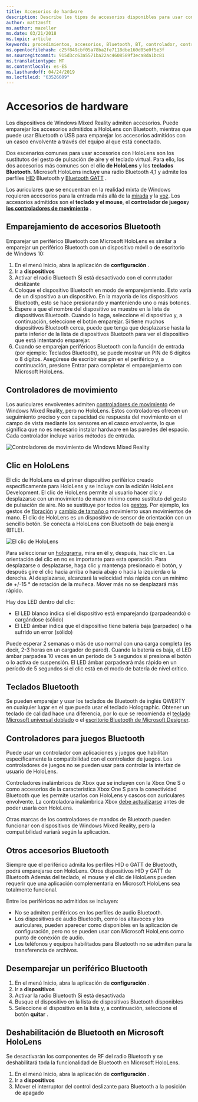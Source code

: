 ```yaml
---
title: Accesorios de hardware
description: Describe los tipos de accesorios disponibles para usar con HoloLens y Windows Mixed Reality, y cómo configurarlos.
author: mattzmsft
ms.author: mazeller
ms.date: 03/21/2018
ms.topic: article
keywords: procedimientos, accesorios, Bluetooth, BT, controlador, controlador para juegos, haga clic en Xbox
ms.openlocfilehash: c25f849cbf05a78ba2fe7118dbe160d05e0f5e3f
ms.sourcegitcommit: 915d3cc63a5571ba22ac4608589f3eca8da1bc81
ms.translationtype: MT
ms.contentlocale: es-ES
ms.lasthandoff: 04/24/2019
ms.locfileid: "63526609"
---
```

# <a name="hardware-accessories"></a>Accesorios de hardware

Los dispositivos de Windows Mixed Reality admiten accesorios. Puede emparejar los accesorios admitidos a HoloLens con Bluetooth, mientras que puede usar Bluetooth o USB para emparejar los accesorios admitidos con un casco envolvente a través del equipo al que está conectado.

Dos escenarios comunes para usar accesorios con HoloLens son los sustitutos del gesto de pulsación de aire y el teclado virtual. Para ello, los dos accesorios más comunes son el **clic de HoloLens** y los **teclados Bluetooth**. Microsoft HoloLens incluye una radio Bluetooth 4,1 y admite los perfiles [HID](https://en.wikipedia.org/wiki/List_of_Bluetooth_profiles#Human_Interface_Device_Profile_.28HID.29) Bluetooth y [Bluetooth GATT](https://en.wikipedia.org/wiki/List_of_Bluetooth_profiles#Generic_Attribute_Profile_.28GATT.29) .

Los auriculares que se encuentran en la realidad mixta de Windows requieren accesorios para la entrada más allá de la [mirada](gaze.md) y la [voz](voice-input.md). Los accesorios admitidos son el **teclado y el mouse**, el **controlador de juegos**y **[los controladores de movimiento](motion-controllers.md)** .

## <a name="pairing-bluetooth-accessories"></a>Emparejamiento de accesorios Bluetooth

Emparejar un periférico Bluetooth con Microsoft HoloLens es similar a emparejar un periférico Bluetooth con un dispositivo móvil o de escritorio de Windows 10:
1. En el menú Inicio, abra la aplicación de **configuración** .
2. Ir a **dispositivos**
3. Activar el radio Bluetooth Si está desactivado con el conmutador deslizante
4. Coloque el dispositivo Bluetooth en modo de emparejamiento. Esto varía de un dispositivo a un dispositivo. En la mayoría de los dispositivos Bluetooth, esto se hace presionando y manteniendo uno o más botones.
5. Espere a que el nombre del dispositivo se muestre en la lista de dispositivos Bluetooth. Cuando lo haga, seleccione el dispositivo y, a  continuación, seleccione el botón emparejar. Si tiene muchos dispositivos Bluetooth cerca, puede que tenga que desplazarse hasta la parte inferior de la lista de dispositivos Bluetooth para ver el dispositivo que está intentando emparejar.
6. Cuando se emparejan periféricos Bluetooth con la función de entrada (por ejemplo: Teclados Bluetooth), se puede mostrar un PIN de 6 dígitos o 8 dígitos. Asegúrese de escribir ese pin en el periférico y, a continuación, presione Entrar para completar el emparejamiento con Microsoft HoloLens.

## <a name="motion-controllers"></a>Controladores de movimiento

Los auriculares envolventes admiten [controladores de movimiento](motion-controllers.md) de Windows Mixed Reality, pero no HoloLens. Estos controladores ofrecen un seguimiento preciso y con capacidad de respuesta del movimiento en el campo de vista mediante los sensores en el casco envolvente, lo que significa que no es necesario instalar hardware en las paredes del espacio. Cada controlador incluye varios métodos de entrada.

![Controladores de movimiento de Windows Mixed Reality](images/winmr-ck-1080x1080-350px.jpg)

## <a name="hololens-clicker"></a>Clic en HoloLens

El clic de HoloLens es el primer dispositivo periférico creado específicamente para HoloLens y se incluye con la edición HoloLens Development. El clic de HoloLens permite al usuario hacer clic y desplazarse con un movimiento de mano mínimo como sustituto del gesto de pulsación de aire. No se sustituye por todos los [gestos](gestures.md). Por ejemplo, los gestos de [floración](gestures.md#bloom) y [cambio de tamaño o](gestures.md#composite-gestures) movimiento usan movimientos de mano. El clic de HoloLens es un dispositivo de sensor de orientación con un sencillo botón. Se conecta a HoloLens con Bluetooth de baja energía (BTLE).

![El clic de HoloLens](images/hololens-clicker-500px.jpg)

Para seleccionar un [holograma](hologram.md), mira en él y, después, haz clic en. La orientación del clic en no es importante para esta operación. Para desplazarse o desplazarse, haga clic y mantenga presionado el botón, y después gire el clic hacia arriba o hacia abajo o hacia la izquierda o la derecha. Al desplazarse, alcanzará la velocidad más rápida con un mínimo de +/-15 ° de rotación de la muñeca. Mover más no se desplazará más rápido.

Hay dos LED dentro del clic:
* El LED blanco indica si el dispositivo está emparejando (parpadeando) o cargándose (sólido)
* El LED ámbar indica que el dispositivo tiene batería baja (parpadeo) o ha sufrido un error (sólido)

Puede esperar 2 semanas o más de uso normal con una carga completa (es decir, 2-3 horas en un cargador de pared). Cuando la batería es baja, el LED ámbar parpadea 10 veces en un período de 5 segundos si presiona el botón o lo activa de suspensión. El LED ámbar parpadeará más rápido en un período de 5 segundos si el clic está en el modo de batería de nivel crítico.

## <a name="bluetooth-keyboards"></a>Teclados Bluetooth

Se pueden emparejar y usar los teclados de Bluetooth de inglés QWERTY en cualquier lugar en el que pueda usar el teclado Holographic. Obtener un teclado de calidad hace una diferencia, por lo que se recomienda el [teclado Microsoft universal doblado](https://www.microsoft.com/accessories/products/keyboards/universal-foldable-keyboard/gu5-00001) o el [escritorio Bluetooth de Microsoft Designer](https://www.microsoft.com/accessories/products/keyboards/designer-bluetooth-desktop/7n9-00001).

## <a name="bluetooth-gamepads"></a>Controladores para juegos Bluetooth

Puede usar un controlador con aplicaciones y juegos que habilitan específicamente la compatibilidad con el controlador de juegos. Los controladores de juegos no se pueden usar para controlar la interfaz de usuario de HoloLens.

Controladores inalámbricos de Xbox que se incluyen con la Xbox One S o como accesorios de la característica Xbox One S para la conectividad Bluetooth que les permite usarlos con HoloLens y cascos con auriculares envolvente. La controladora inalámbrica Xbox [debe actualizarse](https://support.xbox.com/xbox-one/accessories/update-controller-for-stereo-headset-adapter) antes de poder usarla con HoloLens.

Otras marcas de los controladores de mandos de Bluetooth pueden funcionar con dispositivos de Windows Mixed Reality, pero la compatibilidad variará según la aplicación.

## <a name="other-bluetooth-accessories"></a>Otros accesorios Bluetooth

Siempre que el periférico admita los perfiles HID o GATT de Bluetooth, podrá emparejarse con HoloLens. Otros dispositivos HID y GATT de Bluetooth Además del teclado, el mouse y el clic de HoloLens pueden requerir que una aplicación complementaria en Microsoft HoloLens sea totalmente funcional.

Entre los periféricos no admitidos se incluyen:
* No se admiten periféricos en los perfiles de audio Bluetooth.
* Los dispositivos de audio Bluetooth, como los altavoces y los auriculares, pueden aparecer como disponibles en la aplicación de configuración, pero no se pueden usar con Microsoft HoloLens como punto de conexión de audio.
* Los teléfonos y equipos habilitados para Bluetooth no se admiten para la transferencia de archivos.

## <a name="unpairing-a-bluetooth-peripheral"></a>Desemparejar un periférico Bluetooth
1. En el menú Inicio, abra la aplicación de **configuración** .
2. Ir a **dispositivos**
3. Activar la radio Bluetooth Si está desactivada
4. Busque el dispositivo en la lista de dispositivos Bluetooth disponibles
5. Seleccione el dispositivo en la lista y, a continuación, seleccione el botón **quitar** .

## <a name="disabling-bluetooth-on-microsoft-hololens"></a>Deshabilitación de Bluetooth en Microsoft HoloLens

Se desactivarán los componentes de RF del radio Bluetooth y se deshabilitará toda la funcionalidad de Bluetooth en Microsoft HoloLens.
1. En el menú Inicio, abra la aplicación de **configuración** .
2. Ir a **dispositivos**
3. Mover el interruptor del control deslizante para Bluetooth a la posición de apagado
